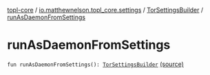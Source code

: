 [topl-core](../../index.md) / [io.matthewnelson.topl_core.settings](../index.md) / [TorSettingsBuilder](index.md) / [runAsDaemonFromSettings](./run-as-daemon-from-settings.md)

# runAsDaemonFromSettings

`fun runAsDaemonFromSettings(): `[`TorSettingsBuilder`](index.md) [(source)](https://github.com/05nelsonm/TorOnionProxyLibrary-Android/blob/master/topl-core/src/main/java/io/matthewnelson/topl_core/settings/TorSettingsBuilder.kt#L685)